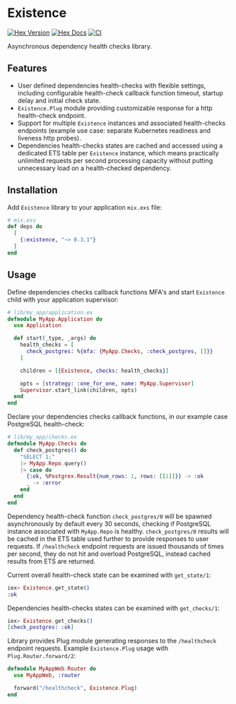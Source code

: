 # Existence

[![Hex Version](https://img.shields.io/hexpm/v/existence)](https://hex.pm/packages/existence)
[![Hex Docs](https://img.shields.io/badge/hex-docs-lightgreen)](https://hexdocs.pm/existence)
[![CI](https://github.com/Recruitee/existence/workflows/CI/badge.svg)](https://github.com/Recruitee/existence/actions/workflows/ci.yml)

Asynchronous dependency health checks library.

## Features
* User defined dependencies health-checks with flexible settings, including configurable
  health-check callback function timeout, startup delay and initial check state.
* `Existence.Plug` module providing customizable response for a http health-check endpoint.
* Support for multiple `Existence` instances and associated health-checks endpoints
  (example use case: separate Kubernetes readiness and liveness http probes).
* Dependencies health-checks states are cached and accessed using a dedicated ETS table per
  `Existence` instance, which means practically unlimited requests per second processing capacity
  without putting unnecessary load on a health-checked dependency.

## Installation
Add `Existence` library to your application `mix.exs` file:
```elixir
# mix.exs
def deps do
  [
    {:existence, "~> 0.3.1"}
  ]
end
```

## Usage
Define dependencies checks callback functions MFA's and start `Existence` child with your application
supervisor:
```elixir
# lib/my_app/application.ex
defmodule MyApp.Application do
  use Application

  def start(_type, _args) do
    health_checks = [
      check_postgres: %{mfa: {MyApp.Checks, :check_postgres, []}}
    ]

    children = [{Existence, checks: health_checks}]

    opts = [strategy: :one_for_one, name: MyApp.Supervisor]
    Supervisor.start_link(children, opts)
  end
end
```

Declare your dependencies checks callback functions, in our example case PostgreSQL health-check:
```elixir
# lib/my_app/checks.ex
defmodule MyApp.Checks do
  def check_postgres() do
    "SELECT 1;"
    |> MyApp.Repo.query()
    |> case do
      {:ok, %Postgrex.Result{num_rows: 1, rows: [[1]]}} -> :ok
      _ -> :error
    end
  end
end
```

Dependency health-check function `check_postgres/0` will be spawned asynchronously by default every
30 seconds, checking if PostgreSQL instance associated with `MyApp.Repo` is healthy.
`check_postgres/0` results will be cached in the ETS table used further to provide responses to user
requests. If `/healthcheck` endpoint requests are issued thousands of times per second, they do not
hit and overload PostgreSQL, instead cached results from ETS are returned.

Current overall health-check state can be examined with `get_state/1`:
```elixir
iex> Existence.get_state()
:ok
```

Dependencies health-checks states can be examined with `get_checks/1`:
```elixir
iex> Existence.get_checks()
[check_postgres: :ok]
```

Library provides Plug module generating responses to the `/healthcheck` endpoint requests.
Example `Existence.Plug` usage with `Plug.Router.forward/2`:
```elixir
defmodule MyAppWeb.Router do
  use MyAppWeb, :router

  forward("/healthcheck", Existence.Plug)
end
```

